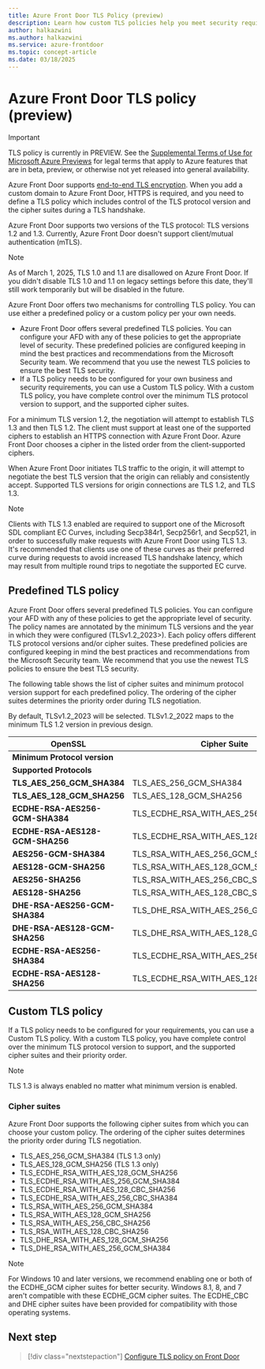 ```yaml
---
title: Azure Front Door TLS Policy (preview)
description: Learn how custom TLS policies help you meet security requirements for your Azure Front Door custom domains.
author: halkazwini
ms.author: halkazwini
ms.service: azure-frontdoor
ms.topic: concept-article
ms.date: 03/18/2025
---
```


# Azure Front Door TLS policy (preview)

> [!IMPORTANT]
> TLS policy is currently in PREVIEW. See the [Supplemental Terms of Use for Microsoft Azure Previews](https://azure.microsoft.com/support/legal/preview-supplemental-terms/) for legal terms that apply to Azure features that are in beta, preview, or otherwise not yet released into general availability.

Azure Front Door supports [end-to-end TLS encryption](../end-to-end-tls.md). When you add a custom domain to Azure Front Door, HTTPS is required, and you need to define a TLS policy which includes control of the TLS protocol version and the cipher suites during a TLS handshake. 

Azure Front Door supports two versions of the TLS protocol: TLS versions 1.2 and 1.3. Currently, Azure Front Door doesn't support client/mutual authentication (mTLS).

> [!NOTE]
> As of March 1, 2025, TLS 1.0 and 1.1 are disallowed on Azure Front Door. If you didn't disable TLS 1.0 and 1.1 on legacy settings before this date, they'll still work temporarily but will be disabled in the future.

Azure Front Door offers two mechanisms for controlling TLS policy. You can use either a predefined policy or a custom policy per your own needs.

- Azure Front Door offers several predefined TLS policies. You can configure your AFD with any of these policies to get the appropriate level of security. These predefined policies are configured keeping in mind the best practices and recommendations from the Microsoft Security team. We recommend that you use the newest TLS policies to ensure the best TLS security.
- If a TLS policy needs to be configured for your own business and security requirements, you can use a Custom TLS policy. With a custom TLS policy, you have complete control over the minimum TLS protocol version to support, and the supported cipher suites.

For a minimum TLS version 1.2, the negotiation will attempt to establish TLS 1.3 and then TLS 1.2. The client must support at least one of the supported ciphers to establish an HTTPS connection with Azure Front Door. Azure Front Door chooses a cipher in the listed order from the client-supported ciphers.

When Azure Front Door initiates TLS traffic to the origin, it will attempt to negotiate the best TLS version that the origin can reliably and consistently accept. Supported TLS versions for origin connections are TLS 1.2, and TLS 1.3. 

> [!NOTE]
> Clients with TLS 1.3 enabled are required to support one of the Microsoft SDL compliant EC Curves, including Secp384r1, Secp256r1, and Secp521, in order to successfully make requests with Azure Front Door using TLS 1.3. It's recommended that clients use one of these curves as their preferred curve during requests to avoid increased TLS handshake latency, which may result from multiple round trips to negotiate the supported EC curve.

## Predefined TLS policy

Azure Front Door offers several predefined TLS policies. You can configure your AFD with any of these policies to get the appropriate level of security. The policy names are annotated by the minimum TLS versions and the year in which they were configured (TLSv1.2_2023>). Each policy offers different TLS protocol versions and/or cipher suites. These predefined policies are configured keeping in mind the best practices and recommendations from the Microsoft Security team. We recommend that you use the newest TLS policies to ensure the best TLS security.

The following table shows the list of cipher suites and minimum protocol version support for each predefined policy. The ordering of the cipher suites determines the priority order during TLS negotiation.

By default, TLSv1.2_2023 will be selected. TLSv1.2_2022 maps to the minimum TLS 1.2 version in previous design.

| **OpenSSL** | **Cipher** **Suite** | **TLSv1.2_2023** | **TLSv1.2_2022** |
|---|---|---|---|
| **Minimum Protocol version** | | **1.2** | **1.2** |
| **Supported Protocols** | | **1.3/1.2** | **1.3./1.2** |
| **TLS_AES_256_GCM_SHA384** | TLS_AES_256_GCM_SHA384 | Yes | Yes |
| **TLS_AES_128_GCM_SHA256** | TLS_AES_128_GCM_SHA256 | Yes | Yes |
| **ECDHE-RSA-AES256-GCM-SHA384** | TLS_ECDHE_RSA_WITH_AES_256_GCM_SHA384 | Yes | Yes |
| **ECDHE-RSA-AES128-GCM-SHA256** | TLS_ECDHE_RSA_WITH_AES_128_GCM_SHA256 | Yes | Yes | 
| **AES256-GCM-SHA384** | TLS_RSA_WITH_AES_256_GCM_SHA384 | | Yes | 
| **AES128-GCM-SHA256** | TLS_RSA_WITH_AES_128_GCM_SHA256 | | Yes | 
| **AES256-SHA256** | TLS_RSA_WITH_AES_256_CBC_SHA256 | | Yes | 
| **AES128-SHA256** | TLS_RSA_WITH_AES_128_CBC_SHA256 | | Yes | 
| **DHE-RSA-AES256-GCM-SHA384** | TLS_DHE_RSA_WITH_AES_256_GCM_SHA384 | | Yes | 
| **DHE-RSA-AES128-GCM-SHA256** | TLS_DHE_RSA_WITH_AES_128_GCM_SHA256 | | Yes | 
| **ECDHE-RSA-AES256-SHA384** | TLS_ECDHE_RSA_WITH_AES_256_CBC_SHA384 | | Yes | 
| **ECDHE-RSA-AES128-SHA256** | TLS_ECDHE_RSA_WITH_AES_128_CBC_SHA256 | | Yes | 

## Custom TLS policy

If a TLS policy needs to be configured for your requirements, you can use a Custom TLS policy. With a custom TLS policy, you have complete control over the minimum TLS protocol version to support, and the supported cipher suites and their priority order. 

> [!NOTE]
> TLS 1.3 is always enabled no matter what minimum version is enabled.

### Cipher suites

Azure Front Door supports the following cipher suites from which you can choose your custom policy. The ordering of the cipher suites determines the priority order during TLS negotiation.

- TLS_AES_256_GCM_SHA384 (TLS 1.3 only)
- TLS_AES_128_GCM_SHA256 (TLS 1.3 only)
- TLS_ECDHE_RSA_WITH_AES_128_GCM_SHA256
- TLS_ECDHE_RSA_WITH_AES_256_GCM_SHA384
- TLS_ECDHE_RSA_WITH_AES_128_CBC_SHA256
- TLS_ECDHE_RSA_WITH_AES_256_CBC_SHA384
- TLS_RSA_WITH_AES_256_GCM_SHA384
- TLS_RSA_WITH_AES_128_GCM_SHA256
- TLS_RSA_WITH_AES_256_CBC_SHA256
- TLS_RSA_WITH_AES_128_CBC_SHA256
- TLS_DHE_RSA_WITH_AES_128_GCM_SHA256
- TLS_DHE_RSA_WITH_AES_256_GCM_SHA384

> [!NOTE]
> For Windows 10 and later versions, we recommend enabling one or both of the ECDHE_GCM cipher suites for better security. Windows 8.1, 8, and 7 aren't compatible with these ECDHE_GCM cipher suites. The ECDHE_CBC and DHE cipher suites have been provided for compatibility with those operating systems.

## Next step

> [!div class="nextstepaction"]
> [Configure TLS policy on Front Door](tls-policy-configure.md)
